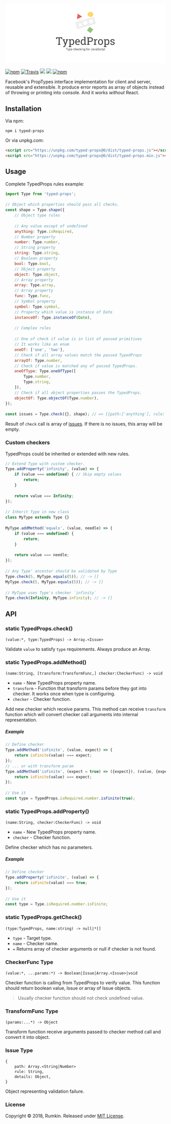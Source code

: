 ![TypedProps](doc/cover.png)

[![npm](https://img.shields.io/npm/v/typed-props.svg?style=flat-square)](https://npmjs.com/packages/typed-props)
[![Travis](https://img.shields.io/travis/rumkin/typed-props.svg?style=flat-square)](https://travis-ci.org/rumkin/typed-props)
![](https://img.shields.io/badge/coverage-92.8%25-green.svg?style=flat-square)
![](https://img.shields.io/badge/size-6.32%20KiB-blue.svg?style=flat-square)
[![npm](https://img.shields.io/npm/dm/typed-props.svg?style=flat-square)](https://npmjs.com/packages/typed-props)

Facebook's PropTypes interface implementation for client and server, reusable
and extensible. It produce error reports as array of objects instead of throwing
or printing into console. And it works *without* React.

## Installation

Via npm:
```shell
npm i typed-props
```

Or via unpkg.com:

```html
<script src="https://unpkg.com/typed-props@0/dist/typed-props.js"></script>
<script src="https://unpkg.com/typed-props@0/dist/typed-props.min.js"></script>
```

## Usage

Complete TypedProps rules example:

```javascript
import Type from 'typed-props';

// Object which properties should pass all checks.
const shape = Type.shape({
    // Object type rules

    // Any value except of undefined
    anything: Type.isRequired,
    // Number property
    number: Type.number,
    // String property
    string: Type.string,
    // Boolean property
    bool: Type.bool,
    // Object property
    object: Type.object,
    // Array property
    array: Type.array,
    // Array property
    func: Type.func,
    // Symbol property
    symbol: Type.symbol,
    // Property which value is instance of Date
    instanceOf: Type.instanceOf(Date),

    // Complex rules

    // One of check if value is in list of passed primitives
    // It works like an enum
    oneOf: ['one', 'two'],
    // Check if all array values match the passed TypedProps
    arrayOf: Type.number,
    // Check if value is matched any of passed TypedProps.
    oneOfType: Type.oneOfType([
        Type.number,
        Type.string,
    ]),
    // Check if all object properties passes the TypedProps.
    objectOf: Type.objectOf(Type.number),
});

const issues = Type.check({}, shape); // => [{path:['anything'], rule: 'isRequired', details: {is: false}}]
```

Result of `check` call is array of [issues](#issue-type). If there is no issues, this array will be
empty.

### Custom checkers

TypedProps could be inherited or extended with new rules.

```javascript
// Extend Type with custom checker.
Type.addProperty('infinity', (value) => {
    if (value === undefined) { // Skip empty values
        return;
    }

    return value === Infinity;
});

// Inherit Type in new class
class MyType extends Type {}

MyType.addMethod('equals', (value, needle) => {
    if (value === undefined) {
        return;
    }

    return value === needle;
});

// Any Type' ancestor should be validated by Type
Type.check(5, MyType.equals(5)); // -> []
MyType.check(5, MyType.equals(5)); // -> []

// MyType uses Type's checker `infinity`
Type.check(Infinity, MyType.infinity); // -> []
```

## API

### static TypedProps.check()
```text
(value:*, type:TypedProps) -> Array.<Issue>
```

Validate `value` to satisfy `type` requirements. Always produce an Array.

### static TypedProps.addMethod()
```text
(name:String, [transform:TransformFunc,] checker:CheckerFunc) -> void
```

* `name` - New TypedProps property name.
* `transform` - Function that transform params before they got into checker. It works once when type is configuring.
* `checker` - Checker function.

Add new checker which receive params. This method can receive `transform` function
which will convert checker call arguments into internal representation.

##### Example
```javascript
// Define checker
Type.addMethod('isFinite', (value, expect) => {
    return isFinite(value) === expect;
});
// ... or with transform param
Type.addMethod('isFinite', (expect = true) => ({expect}), (value, {expect}) => {
    return isFinite(value) === expect;
});

// Use it
const type = TypedProps.isRequired.number.isFinite(true);
```

### static TypedProps.addProperty()
```text
(name:String, checker:CheckerFunc) -> void
```
* `name` - New TypedProps property name.
* `checker` - Checker function.

Define checker which has no parameters.

##### Example
```javascript
// Define checker
Type.addProperty('isFinite', (value) => {
    return isFinite(value) === true;
});

// Use it
const type = Type.isRequired.number.isFinite;
```

### static TypedProps.getCheck()

```text
(type:TypedProps, name:string) -> null|*[]
```

* `type` - Target type.
* `name` - Checker name.
* `=` Returns array of checker arguments or null if checker is not found.


### CheckerFunc Type
```text
(value:*, ...params:*) -> Boolean|Issue|Array.<Issue>|void
```

Checker function is calling from TypedProps to verify value. This function should
return boolean value, Issue or array of Issue objects.

> Usually checker function should not check undefined value.

### TransformFunc Type
```text
(params:...*) -> Object
```

Transform function receive arguments passed to checker method call and convert it into object.

### Issue Type
```text
{
    path: Array.<String|Number>
    rule: String,
    details: Object,
}
```

Object representing validation failure.

### License

Copyright &copy; 2018, Rumkin. Released under [MIT License](LICENSE).
